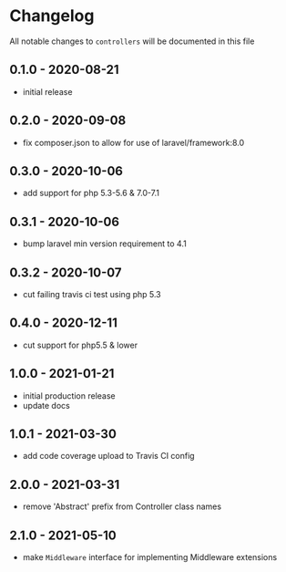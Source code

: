 # Changelog

All notable changes to `controllers` will be documented in this file

## 0.1.0 - 2020-08-21
- initial release


## 0.2.0 - 2020-09-08
- fix composer.json to allow for use of laravel/framework:8.0


## 0.3.0 - 2020-10-06
- add support for php 5.3-5.6 & 7.0-7.1


## 0.3.1 - 2020-10-06
- bump laravel min version requirement to 4.1


## 0.3.2 - 2020-10-07
- cut failing travis ci test using php 5.3


## 0.4.0 - 2020-12-11
- cut support for php5.5 & lower


## 1.0.0 - 2021-01-21
- initial production release
- update docs


## 1.0.1 - 2021-03-30
- add code coverage upload to Travis CI config


## 2.0.0 - 2021-03-31
- remove 'Abstract' prefix from Controller class names


## 2.1.0 - 2021-05-10
- make `Middleware` interface for implementing Middleware extensions

